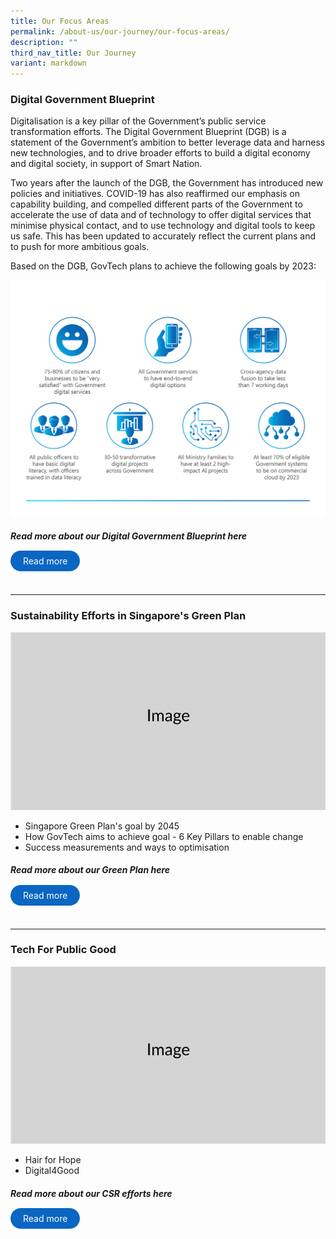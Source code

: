 ```yaml
---
title: Our Focus Areas
permalink: /about-us/our-journey/our-focus-areas/
description: ""
third_nav_title: Our Journey
variant: markdown
---
```

### Digital Government Blueprint
Digitalisation is a key pillar of the Government’s public service transformation efforts. The Digital Government Blueprint (DGB) is a statement of the Government’s ambition to better leverage data and harness new technologies, and to drive broader efforts to build a digital economy and digital society, in support of Smart Nation.

Two years after the launch of the DGB, the Government has introduced new policies and initiatives. COVID-19 has also reaffirmed our emphasis on capability building, and compelled different parts of the Government to accelerate the use of data and of technology to offer digital services that minimise physical contact, and to use technology and digital tools to keep us safe. This has been updated to accurately reflect the current plans and to push for more ambitious goals.

Based on the DGB, GovTech plans to achieve the following goals by 2023:

![](/images/Digital%20Gov%20Efforts/Fig-4-Singapore-digital-government-goals.png)

##### Read more about our Digital Government Blueprint here

<a href="https://go.gov.sg/govtechcareers" target="\_blank" style="background-color: #0A66C2; color: white; text-decoration: none; border-radius: 100px; padding-left: 20px; padding-right: 20px; padding-top:8px; padding-bottom:8px">Read more</a>

<br> 

---
### Sustainability Efforts in Singapore's Green Plan
![](/images/Placeholders/Screenshot_2023_11_10_at_9_56_05_AM.png)
- Singapore Green Plan's goal by 2045 
- How GovTech aims to achieve goal - 6 Key Pillars to enable change 
- Success measurements and ways to optimisation

##### Read more about our Green Plan here

<a href="https://go.gov.sg/govtechcareers" target="\_blank" style="background-color: #0A66C2; color: white; text-decoration: none; border-radius: 100px; padding-left: 20px; padding-right: 20px; padding-top:8px; padding-bottom:8px">Read more</a>

<br> 

---
### Tech For Public Good
![](/images/Placeholders/Screenshot_2023_11_10_at_9_56_05_AM.png)
- Hair for Hope 
- Digital4Good

##### Read more about our CSR efforts here
<a href="https://go.gov.sg/govtechcareers" target="\_blank" style="background-color: #0A66C2; color: white; text-decoration: none; border-radius: 100px; padding-left: 20px; padding-right: 20px; padding-top:8px; padding-bottom:8px">Read more</a>